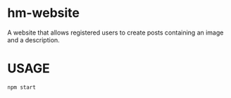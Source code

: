 # hm-website
A website that allows registered users to create posts containing an image and a description.

# USAGE
```
npm start
```
